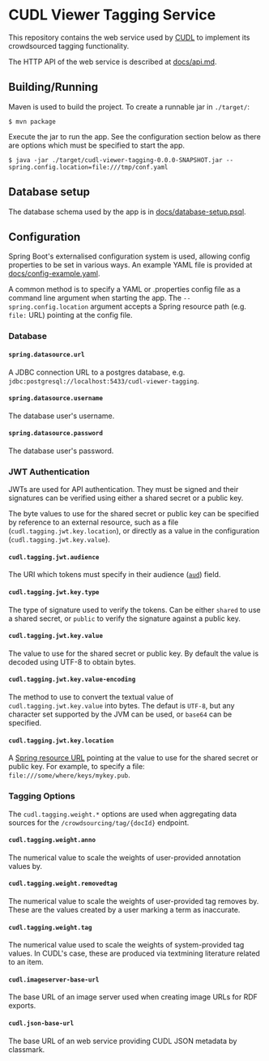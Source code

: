 # CUDL Viewer Tagging Service

This repository contains the web service used by [CUDL] to implement its
crowdsourced tagging functionality.

The HTTP API of the web service is described at [docs/api.md].

[CUDL]: https://cudl.lib.cam.ac.uk
[docs/api.md]: docs/api.md

## Building/Running

Maven is used to build the project. To create a runnable jar in `./target/`:

```shell-session
$ mvn package
```

Execute the jar to run the app. See the configuration section below as there are
options which must be specified to start the app.

```shell-session
$ java -jar ./target/cudl-viewer-tagging-0.0.0-SNAPSHOT.jar --spring.config.location=file:///tmp/conf.yaml
```

## Database setup

The database schema used by the app is in
[docs/database-setup.psql](docs/database-setup.psql).

## Configuration

Spring Boot's externalised configuration system is used, allowing config
properties to be set in various ways. An example YAML file is provided at
[docs/config-example.yaml](docs/config-example.yaml).

A common method is to specify a YAML or .properties config file as a command
line argument when starting the app. The `--spring.config.location` argument
accepts a Spring resource path (e.g. `file:` URL) pointing at the config file.

### Database

#### `spring.datasource.url`
A JDBC connection URL to a postgres database, e.g.
`jdbc:postgresql://localhost:5433/cudl-viewer-tagging`.

#### `spring.datasource.username`
The database user's username.

#### `spring.datasource.password`
The database user's password.

### JWT Authentication

JWTs are used for API authentication. They must be signed and their signatures
can be verified using either a shared secret or a public key.

The byte values to use for the shared secret or public key can be specified by
reference to an external resource, such as a file
(`cudl.tagging.jwt.key.location`), or directly as a value in the configuration
(`cudl.tagging.jwt.key.value`).

#### `cudl.tagging.jwt.audience`
The URI which tokens must specify in their audience ([`aud`][jwt-aud]) field.

[jwt-aud]: https://tools.ietf.org/html/rfc7519#section-4.1.3

#### `cudl.tagging.jwt.key.type`
The type of signature used to verify the tokens. Can be either `shared` to use a
shared secret, or `public` to verify the signature against a public key.

#### `cudl.tagging.jwt.key.value`
The value to use for the shared secret or public key. By default the value is
decoded using UTF-8 to obtain bytes.

#### `cudl.tagging.jwt.key.value-encoding`
The method to use to convert the textual value of `cudl.tagging.jwt.key.value`
into bytes. The defaut is `UTF-8`, but any character set supported by the JVM
can be used, or `base64` can be specified.

#### `cudl.tagging.jwt.key.location`
A [Spring resource URL][spring-resources] pointing at the value to use for the
shared secret or public key. For example, to specify a file:
`file:///some/where/keys/mykey.pub`.

[spring-resources]: http://docs.spring.io/spring/docs/current/spring-framework-reference/html/resources.html#resources-implementations

### Tagging Options

The `cudl.tagging.weight.*` options are used when aggregating data sources for
the `/crowdsourcing/tag/{docId}` endpoint.

#### `cudl.tagging.weight.anno`
The numerical value to scale the weights of user-provided annotation values by.

#### `cudl.tagging.weight.removedtag`
The numerical value to scale the weights of user-provided tag removes by. These
are the values created by a user marking a term as inaccurate.

#### `cudl.tagging.weight.tag`
The numerical value used to scale the weights of system-provided tag values. In
CUDL's case, these are produced via textmining literature related to an item.

#### `cudl.imageserver-base-url`
The base URL of an image server used when creating image URLs for RDF exports.

#### `cudl.json-base-url`
The base URL of an web service providing CUDL JSON metadata by classmark.
